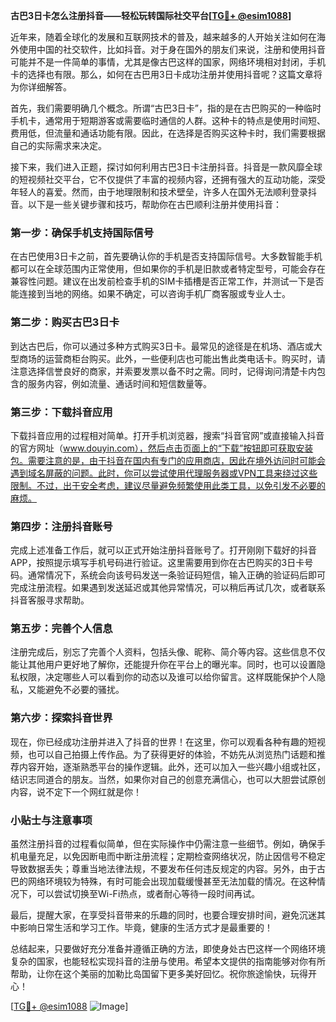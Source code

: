 **古巴3日卡怎么注册抖音——轻松玩转国际社交平台[[TG💪+ @esim1088](https://t.me/s/esim1088)]**

近年来，随着全球化的发展和互联网技术的普及，越来越多的人开始关注如何在海外使用中国的社交软件，比如抖音。对于身在国外的朋友们来说，注册和使用抖音可能并不是一件简单的事情，尤其是像古巴这样的国家，网络环境相对封闭，手机卡的选择也有限。那么，如何在古巴用3日卡成功注册并使用抖音呢？这篇文章将为你详细解答。

首先，我们需要明确几个概念。所谓“古巴3日卡”，指的是在古巴购买的一种临时手机卡，通常用于短期游客或需要临时通信的人群。这种卡的特点是使用时间短、费用低，但流量和通话功能有限。因此，在选择是否购买这种卡时，我们需要根据自己的实际需求来决定。

接下来，我们进入正题，探讨如何利用古巴3日卡注册抖音。抖音是一款风靡全球的短视频社交平台，它不仅提供了丰富的视频内容，还拥有强大的互动功能，深受年轻人的喜爱。然而，由于地理限制和技术壁垒，许多人在国外无法顺利登录抖音。以下是一些关键步骤和技巧，帮助你在古巴顺利注册并使用抖音：

### 第一步：确保手机支持国际信号

在古巴使用3日卡之前，首先要确认你的手机是否支持国际信号。大多数智能手机都可以在全球范围内正常使用，但如果你的手机是旧款或者特定型号，可能会存在兼容性问题。建议在出发前检查手机的SIM卡插槽是否正常工作，并测试一下是否能连接到当地的网络。如果不确定，可以咨询手机厂商客服或专业人士。

### 第二步：购买古巴3日卡

到达古巴后，你可以通过多种方式购买3日卡。最常见的途径是在机场、酒店或大型商场的运营商柜台购买。此外，一些便利店也可能出售此类电话卡。购买时，请注意选择信誉良好的商家，并索要发票以备不时之需。同时，记得询问清楚卡内包含的服务内容，例如流量、通话时间和短信数量等。

### 第三步：下载抖音应用

下载抖音应用的过程相对简单。打开手机浏览器，搜索“抖音官网”或直接输入抖音的官方网址（www.douyin.com），然后点击页面上的“下载”按钮即可获取安装包。需要注意的是，由于抖音在国内有专门的应用商店，因此在境外访问时可能会遇到域名屏蔽的问题。此时，你可以尝试使用代理服务器或VPN工具来绕过这些限制。不过，出于安全考虑，建议尽量避免频繁使用此类工具，以免引发不必要的麻烦。

### 第四步：注册抖音账号

完成上述准备工作后，就可以正式开始注册抖音账号了。打开刚刚下载好的抖音APP，按照提示填写手机号码进行验证。这里需要用到你在古巴购买的3日卡号码。通常情况下，系统会向该号码发送一条验证码短信，输入正确的验证码后即可完成注册流程。如果遇到发送延迟或其他异常情况，可以稍后再试几次，或者联系抖音客服寻求帮助。

### 第五步：完善个人信息

注册完成后，别忘了完善个人资料，包括头像、昵称、简介等内容。这些信息不仅能让其他用户更好地了解你，还能提升你在平台上的曝光率。同时，也可以设置隐私权限，决定哪些人可以看到你的动态以及谁可以给你留言。这样既能保护个人隐私，又能避免不必要的骚扰。

### 第六步：探索抖音世界

现在，你已经成功注册并进入了抖音的世界！在这里，你可以观看各种有趣的短视频，也可以自己拍摄上传作品。为了获得更好的体验，不妨先从浏览热门话题和推荐内容开始，逐渐熟悉平台的操作逻辑。此外，还可以加入一些兴趣小组或社区，结识志同道合的朋友。当然，如果你对自己的创意充满信心，也可以大胆尝试原创内容，说不定下一个网红就是你！

### 小贴士与注意事项

虽然注册抖音的过程看似简单，但在实际操作中仍需注意一些细节。例如，确保手机电量充足，以免因断电而中断注册流程；定期检查网络状况，防止因信号不稳定导致数据丢失；尊重当地法律法规，不要发布任何违反规定的内容。另外，由于古巴的网络环境较为特殊，有时可能会出现加载缓慢甚至无法加载的情况。在这种情况下，可以尝试切换至Wi-Fi热点，或者耐心等待一段时间再试。

最后，提醒大家，在享受抖音带来的乐趣的同时，也要合理安排时间，避免沉迷其中影响日常生活和学习工作。毕竟，健康的生活方式才是最重要的！

总结起来，只要做好充分准备并遵循正确的方法，即使身处古巴这样一个网络环境复杂的国家，也能轻松实现抖音的注册与使用。希望本文提供的指南能够对你有所帮助，让你在这个美丽的加勒比岛国留下更多美好回忆。祝你旅途愉快，玩得开心！

[[TG💪+ @esim1088](https://t.me/s/esim1088) ![Image](https://i.postimg.cc/4NQfJmqS/Snipaste-2025-05-13-00-14-12.png)]